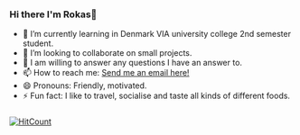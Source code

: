 ### Hi there I'm Rokas👋

<!--
**ErrorByProject/ErrorByProject** is a ✨ _special_ ✨ repository because its `README.md` (this file) appears on your GitHub profile.
Here are some ideas to get you started:
-->
- 🌱 I’m currently learning in Denmark VIA university college 2nd semester student.
- 👯 I’m looking to collaborate on small projects.
- 💬 I am willing to answer any questions I have an answer to.
- 📫 How to reach me: <a href="mailto:ifamous.rp@gmail.com">Send me an email here!</a> 
- 😄 Pronouns: Friendly, motivated.
- ⚡ Fun fact: I like to travel, socialise and taste all kinds of different foods.


###
[![HitCount](http://hits.dwyl.com/ErrorByProject/ErrorByProject.svg)](http://hits.dwyl.com/ErrorByProject/ErrorByProject)
